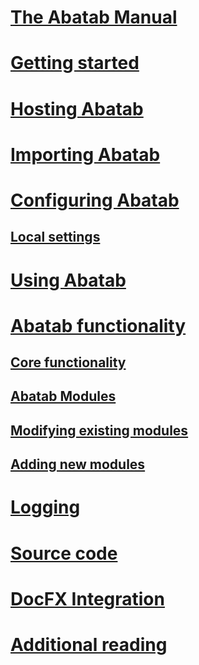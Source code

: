 # [The Abatab Manual](index.md)

# [Getting started](./getting-started/man_getting-started_home.md)

# [Hosting Abatab](./hosting/man_hosting_home.md)

# [Importing Abatab](./importing/man_importing_home.md)

# [Configuring Abatab](./configuration/man_configuration_home.md)

## [Local settings](./configuration/man_configuration_local-settings.md)

# [Using Abatab](./using/man_using_home.md)

# [Abatab functionality](./functionality/man_functionality_home.md)

## [Core functionality](./functionality/man_functionality_core.md)

## [Abatab Modules](./functionality/man_functionality_modules.md)

## [Modifying existing modules](./functionality/man_functionality_existing.md)

## [Adding new modules](./modules/man_functionality_new.md)

# [Logging](./logging/man_logging_home.md)

# [Source code](./source-code/man_source-code_home.md)

# [DocFX Integration](./docfx-integration/man_docfx-integration_home.md)

# [Additional reading](./additional-reading/man_additional-reading_home.md)